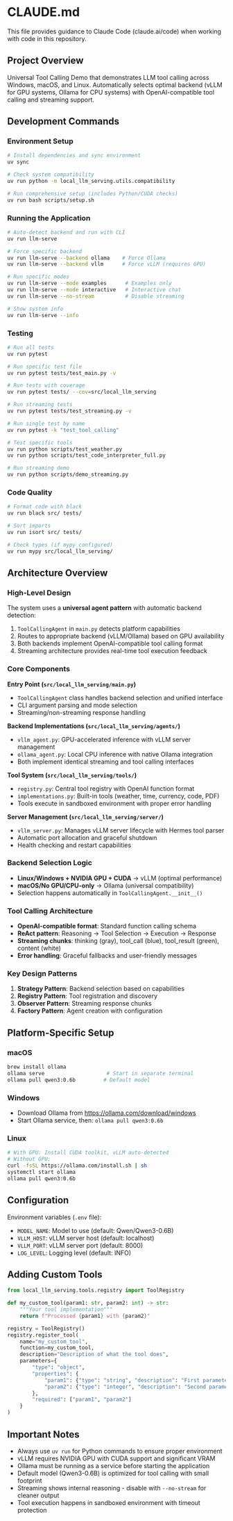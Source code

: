 # CLAUDE.md

This file provides guidance to Claude Code (claude.ai/code) when working with code in this repository.

## Project Overview

Universal Tool Calling Demo that demonstrates LLM tool calling across Windows, macOS, and Linux. Automatically selects optimal backend (vLLM for GPU systems, Ollama for CPU systems) with OpenAI-compatible tool calling and streaming support.

## Development Commands

### Environment Setup
```bash
# Install dependencies and sync environment
uv sync

# Check system compatibility
uv run python -m local_llm_serving.utils.compatibility

# Run comprehensive setup (includes Python/CUDA checks)
uv run bash scripts/setup.sh
```

### Running the Application
```bash
# Auto-detect backend and run with CLI
uv run llm-serve

# Force specific backend
uv run llm-serve --backend ollama    # Force Ollama
uv run llm-serve --backend vllm      # Force vLLM (requires GPU)

# Run specific modes
uv run llm-serve --mode examples      # Examples only
uv run llm-serve --mode interactive   # Interactive chat
uv run llm-serve --no-stream          # Disable streaming

# Show system info
uv run llm-serve --info
```

### Testing
```bash
# Run all tests
uv run pytest

# Run specific test file
uv run pytest tests/test_main.py -v

# Run tests with coverage
uv run pytest tests/ --cov=src/local_llm_serving

# Run streaming tests
uv run pytest tests/test_streaming.py -v

# Run single test by name
uv run pytest -k "test_tool_calling"

# Test specific tools
uv run python scripts/test_weather.py
uv run python scripts/test_code_interpreter_full.py

# Run streaming demo
uv run python scripts/demo_streaming.py
```

### Code Quality
```bash
# Format code with black
uv run black src/ tests/

# Sort imports
uv run isort src/ tests/

# Check types (if mypy configured)
uv run mypy src/local_llm_serving/
```

## Architecture Overview

### High-Level Design
The system uses a **universal agent pattern** with automatic backend detection:
1. `ToolCallingAgent` in `main.py` detects platform capabilities
2. Routes to appropriate backend (vLLM/Ollama) based on GPU availability
3. Both backends implement OpenAI-compatible tool calling format
4. Streaming architecture provides real-time tool execution feedback

### Core Components

**Entry Point (`src/local_llm_serving/main.py`)**
- `ToolCallingAgent` class handles backend selection and unified interface
- CLI argument parsing and mode selection
- Streaming/non-streaming response handling

**Backend Implementations (`src/local_llm_serving/agents/`)**
- `vllm_agent.py`: GPU-accelerated inference with vLLM server management
- `ollama_agent.py`: Local CPU inference with native Ollama integration
- Both implement identical streaming and tool calling interfaces

**Tool System (`src/local_llm_serving/tools/`)**
- `registry.py`: Central tool registry with OpenAI function format
- `implementations.py`: Built-in tools (weather, time, currency, code, PDF)
- Tools execute in sandboxed environment with proper error handling

**Server Management (`src/local_llm_serving/server/`)**
- `vllm_server.py`: Manages vLLM server lifecycle with Hermes tool parser
- Automatic port allocation and graceful shutdown
- Health checking and restart capabilities

### Backend Selection Logic
- **Linux/Windows + NVIDIA GPU + CUDA** → vLLM (optimal performance)
- **macOS/No GPU/CPU-only** → Ollama (universal compatibility)
- Selection happens automatically in `ToolCallingAgent.__init__()`

### Tool Calling Architecture
- **OpenAI-compatible format**: Standard function calling schema
- **ReAct pattern**: Reasoning → Tool Selection → Execution → Response
- **Streaming chunks**: thinking (gray), tool_call (blue), tool_result (green), content (white)
- **Error handling**: Graceful fallbacks and user-friendly messages

### Key Design Patterns
1. **Strategy Pattern**: Backend selection based on capabilities
2. **Registry Pattern**: Tool registration and discovery
3. **Observer Pattern**: Streaming response chunks
4. **Factory Pattern**: Agent creation with configuration

## Platform-Specific Setup

### macOS
```bash
brew install ollama
ollama serve                    # Start in separate terminal
ollama pull qwen3:0.6b         # Default model
```

### Windows
- Download Ollama from https://ollama.com/download/windows
- Start Ollama service, then: `ollama pull qwen3:0.6b`

### Linux
```bash
# With GPU: Install CUDA toolkit, vLLM auto-detected
# Without GPU:
curl -fsSL https://ollama.com/install.sh | sh
systemctl start ollama
ollama pull qwen3:0.6b
```

## Configuration

Environment variables (`.env` file):
- `MODEL_NAME`: Model to use (default: Qwen/Qwen3-0.6B)
- `VLLM_HOST`: vLLM server host (default: localhost)
- `VLLM_PORT`: vLLM server port (default: 8000)
- `LOG_LEVEL`: Logging level (default: INFO)

## Adding Custom Tools

```python
from local_llm_serving.tools.registry import ToolRegistry

def my_custom_tool(param1: str, param2: int) -> str:
    """Your tool implementation"""
    return f"Processed {param1} with {param2}"

registry = ToolRegistry()
registry.register_tool(
    name="my_custom_tool",
    function=my_custom_tool,
    description="Description of what the tool does",
    parameters={
        "type": "object",
        "properties": {
            "param1": {"type": "string", "description": "First parameter"},
            "param2": {"type": "integer", "description": "Second parameter"}
        },
        "required": ["param1", "param2"]
    }
)
```

## Important Notes

- Always use `uv run` for Python commands to ensure proper environment
- vLLM requires NVIDIA GPU with CUDA support and significant VRAM
- Ollama must be running as a service before starting the application
- Default model (Qwen3-0.6B) is optimized for tool calling with small footprint
- Streaming shows internal reasoning - disable with `--no-stream` for cleaner output
- Tool execution happens in sandboxed environment with timeout protection